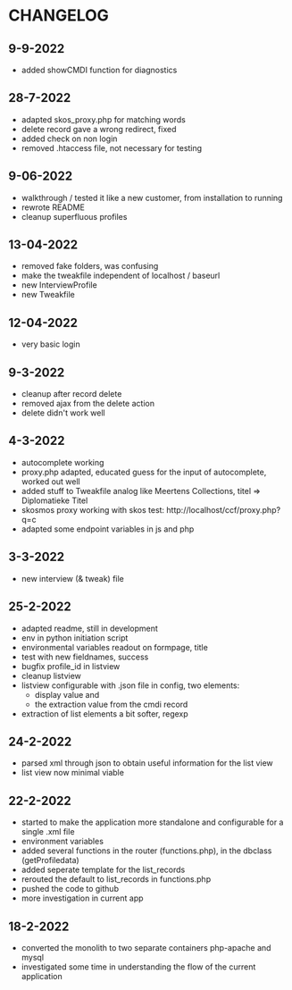 # CHANGELOG

## 9-9-2022

- added showCMDI function for diagnostics

## 28-7-2022

- adapted skos_proxy.php for matching words
- delete record gave a wrong redirect, fixed
- added check on non login
- removed .htaccess file, not necessary for testing

## 9-06-2022

- walkthrough / tested it like a new customer, from installation to running
- rewrote README 
- cleanup superfluous profiles

## 13-04-2022


- removed fake folders, was confusing
- make the tweakfile independent of localhost / baseurl
- new InterviewProfile
- new Tweakfile

## 12-04-2022

- very basic login

## 9-3-2022

- cleanup after record delete
- removed ajax from the delete action
- delete didn't work well

## 4-3-2022

- autocomplete working
- proxy.php adapted, educated guess for the input of autocomplete, worked out well
- added stuff to Tweakfile analog like Meertens Collections, titel => Diplomatieke Titel
- skosmos proxy working with skos test: http://localhost/ccf/proxy.php?q=c
- adapted some endpoint variables in js and php

## 3-3-2022

- new interview (& tweak) file

## 25-2-2022

- adapted readme, still in development
- env in python initiation script
- environmental variables readout on formpage, title
- test with new fieldnames, success
- bugfix profile_id in listview
- cleanup listview
- listview configurable with .json file in config, two elements: 
    - display value and 
    - the extraction value from the cmdi record
- extraction of list elements a bit softer, regexp

## 24-2-2022

- parsed xml through json to obtain useful information for the list view
- list view now minimal viable

## 22-2-2022

- started to make the application more standalone and configurable for a single .xml file
- environment variables
- added several functions in the router (functions.php), in the dbclass (getProfiledata) 
- added seperate template for the list_records
- rerouted the default to list_records in functions.php
- pushed the code to github
- more investigation in current app

## 18-2-2022

- converted the monolith to two separate containers php-apache and mysql
- investigated some time in understanding the flow of the current application